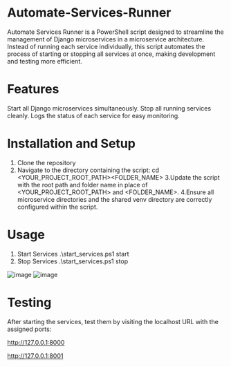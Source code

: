 # Automate-Services-Runner

Automate Services Runner is a PowerShell script designed to streamline the management of Django microservices in a microservice architecture. Instead of running each service individually, this script automates the process of starting or stopping all services at once, making development and testing more efficient.

# Features
Start all Django microservices simultaneously.
Stop all running services cleanly.
Logs the status of each service for easy monitoring.


# Installation and Setup

1. Clone the repository
2. Navigate to the directory containing the script:
    cd <YOUR_PROJECT_ROOT_PATH>\<FOLDER_NAME>
3.Update the script with the root path and folder name in place of <YOUR_PROJECT_ROOT_PATH> and <FOLDER_NAME>.
4.Ensure all microservice directories and the shared venv directory are correctly configured within the script.

# Usage

1. Start Services
    .\start_services.ps1 start
2. Stop Services
   .\start_services.ps1 stop

![image](https://github.com/user-attachments/assets/cee1a184-e7de-4af4-bce3-be6f5c81f75f)
![image](https://github.com/user-attachments/assets/7343ff67-e82a-467e-a9ac-ddad0309f78d)



# Testing

After starting the services, test them by visiting the localhost URL with the assigned ports:

http://127.0.0.1:8000 

http://127.0.0.1:8001
